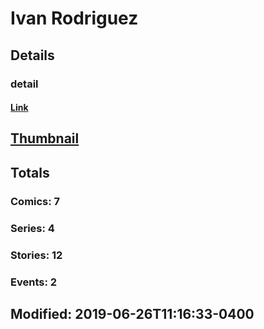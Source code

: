 # Ivan  Rodriguez 
## Details
### detail
#### [Link](http://marvel.com/comics/creators/11226/ivan_rodriguez?utm_campaign=apiRef&utm_source=225578a89fc76f3d20fbffda5d17a88d)
## [Thumbnail](http://i.annihil.us/u/prod/marvel/i/mg/8/00/4cd314ab3c120.jpg)
## Totals
### Comics: 7
### Series: 4
### Stories: 12
### Events: 2
## Modified: 2019-06-26T11:16:33-0400